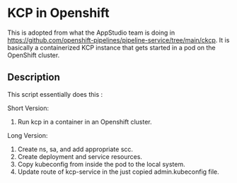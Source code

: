 [comment]: # ( Copyright Red Hat )

# KCP in Openshift

This is adopted from what the AppStudio team is doing in https://github.com/openshift-pipelines/pipeline-service/tree/main/ckcp.  It is basically a
containerized KCP instance that gets started in a pod on the OpenShift cluster.

## Description

This script essentially does this :  

Short Version:

1. Run kcp in a container in an Openshift cluster.

Long Version:

1. Create ns, sa, and add appropriate scc.
2. Create deployment and service resources.
3. Copy kubeconfig from inside the pod to the local system.
4. Update route of kcp-service in the just copied admin.kubeconfig file.

